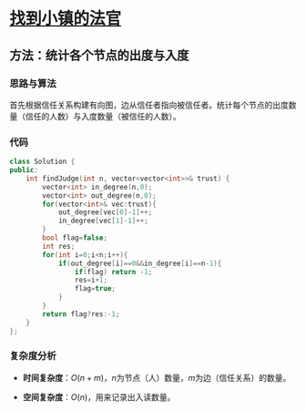 # [找到小镇的法官](https://leetcode-cn.com/problems/find-the-town-judge/)

## 方法：统计各个节点的出度与入度

### 思路与算法

首先根据信任关系构建有向图，边从信任者指向被信任者。统计每个节点的出度数量（信任的人数）与入度数量（被信任的人数）。

### 代码

```c++
class Solution {
public:
    int findJudge(int n, vector<vector<int>>& trust) {
        vector<int> in_degree(n,0);
        vector<int> out_degree(n,0);
        for(vector<int>& vec:trust){
            out_degree[vec[0]-1]++;
            in_degree[vec[1]-1]++;
        }
        bool flag=false;
        int res;
        for(int i=0;i<n;i++){
            if(out_degree[i]==0&&in_degree[i]==n-1){
                if(flag) return -1;
                res=i+1;
                flag=true;
            }
        }
        return flag?res:-1;
    }
};
```

### 复杂度分析

- **时间复杂度**：$O(n+m)$，$n$为节点（人）数量，$m$为边（信任关系）的数量。

- **空间复杂度**：$O(n)$，用来记录出入读数量。
